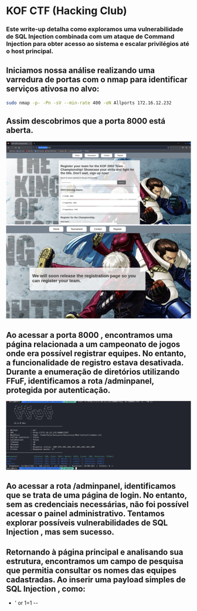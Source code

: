 # KOF CTF (Hacking Club)
### Este write-up detalha como exploramos uma vulnerabilidade de SQL Injection combinada com um ataque de Command Injection para obter acesso ao sistema e escalar privilégios até o host principal.

## Iniciamos nossa análise realizando uma varredura de portas com o nmap para identificar serviços ativosa no alvo:
```bash
sudo nmap -p- -Pn -sV --min-rate 400 -oN Allports 172.16.12.232
```
## Assim descobrimos que a porta 8000 está aberta.

![Descrição da imagem](./images/image1.png)
![Descrição da imagem](./images/2.png)


## Ao acessar a porta 8000 , encontramos uma página relacionada a um campeonato de jogos onde era possível registrar equipes. No entanto, a funcionalidade de registro estava desativada. Durante a enumeração de diretórios utilizando FFuF, identificamos a rota /adminpanel, protegida por autenticação.

![Descrição da imagem](./images/3.png)

## Ao acessar a rota /adminpanel, identificamos que se trata de uma página de login. No entanto, sem as credenciais necessárias, não foi possível acessar o painel administrativo. Tentamos explorar possíveis vulnerabilidades de SQL Injection , mas sem sucesso.

## Retornando à página principal e analisando sua estrutura, encontramos um campo de pesquisa que permitia consultar os nomes das equipes cadastradas. Ao inserir uma payload simples de SQL Injection , como:
- ' or 1=1 --
